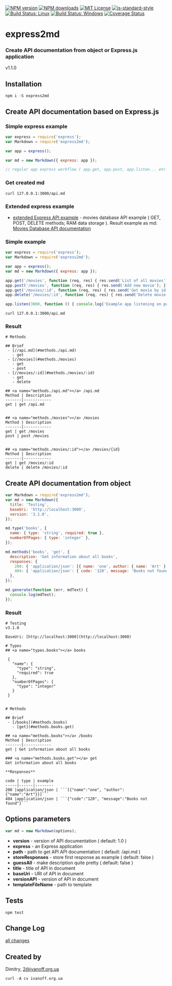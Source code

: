 
[![NPM version][npm-version-image]][npm-url]
[![NPM downloads][npm-downloads-image]][npm-url]
[![MIT License][license-image]][license-url]
[![js-standard-style][standard-style-image]][standard-style-url]
[![Build Status: Linux][travis-image]][travis-url]
[![Build Status: Windows][appveyor-image]][appveyor-url]
[![Coverage Status][coveralls-image]][coveralls-url]


# express2md

### Create API documentation from object or Express.js application

 v1.1.0


## Installation
```npm i -S express2md```


## Create API documentation based on Express.js

### Simple express example

```javascript
var express = require('express');
var Markdown = require('express2md');

var app = express();

var md = new Markdown({ express: app });

// regular app express workflow ( app.get, app.post, app.listen... etc )
```

### Get created md

```curl 127.0.0.1:3000/api.md```


### Extended express example

- [extended Express API example](docs/express_movies_api.md) - movies database API example ( GET, POST, DELETE methods; RAM data storage ). Result example as md: [Movies Database API documentation](docs/express_movies_api_result.md)

### Simple example

```javascript
var express = require('express');
var Markdown = require('express2md');

var app = express();
var md = new Markdown({ express: app });

app.get('/movies', function (req, res) { res.send('List of all movies'); });
app.post('/movies', function (req, res) { res.send('Add new movie'); });
app.get('/movies/:id', function (req, res) { res.send('Get movie by id'); });
app.delete('/movies/:id', function (req, res) { res.send('Delete movie by id'); });

app.listen(3000, function () { console.log('Example app listening on port 3000!'); });
```

```curl 127.0.0.1:3000/api.md```

### Result

```
# Methods

## Brief
 - [//api.md](#methods./api.md)
   - get
 - [//movies](#methods./movies)
   - get
   - post
 - [//movies/:id](#methods./movies/:id)
   - get
   - delete

## <a name="methods./api.md"></a> /api.md
Method | Description
-------|------------
get | get /api.md


## <a name="methods./movies"></a> /movies
Method | Description
-------|------------
get | get /movies
post | post /movies


## <a name="methods./movies/:id"></a> /movies/{id}
Method | Description
-------|------------
get | get /movies/:id
delete | delete /movies/:id
```

## Create API documentation from object

```javascript
var Markdown = require('express2md');
var md = new Markdown({
  title: 'Testing',
  baseUri: 'http://localhost:3000',
  version: '3.1.0',
});

md.type('books', {
  name: { type: 'string', required: true },
  numberOfPages: { type: 'integer' },
});

md.methods('books', 'get', {
  description: 'Get information about all books',
  responses: {
    200: { 'application/json': [{ name: 'one', author: { name: 'Art' } }] },
    404: { 'application/json': { code: '120', message: 'Books not found' } },
  },
});

md.generate(function (err, mdText) {
  console.log(mdText);
});
```


### Result

```
# Testing
v3.1.0

BaseUri: [http://localhost:3000](http://localhost:3000)

# Types
## <a name="types.books"></a> books

```
     {
       "name": {
         "type": "string",
         "required": true
       },
       "numberOfPages": {
         "type": "integer"
       }
     }
```

# Methods

## Brief
 - [/books](#methods.books)
   - [get](#methods.books.get)

## <a name="methods.books"></a> /books
Method | Description
-------|------------
get | Get information about all books

### <a name="methods.books.get"></a> get
Get information about all books

**Responses**

code | type | example
-----|------|--------
200 |application/json | ```[{"name":"one", "author":{"name":"Art"}}]```
404 |application/json | ```{"code":"120", "message":"Books not found"}```
```

## Options parameters

```javascript
var md = new Markdown(options);
```

 - **version** - version of API documentation ( default: 1.0 )
 - **express** - an Express application
 - **path** - path to get API API documentation ( default: /api.md )
 - **storeResponses** - store first response as example ( default: false )
 - **guessAll** - make description quite pretty ( default: false )
 - **title** - title of API in document
 - **baseUri** - URI of API in document
 - **versionAPI** - version of API in document
 - **templateFileName** - path to template


## Tests

```npm test```


## Change Log

[all changes](CHANGELOG.md)


## Created by

Dimitry, 2@ivanoff.org.ua

```curl -A cv ivanoff.org.ua```


[license-image]: http://img.shields.io/badge/license-MIT-blue.svg?style=flat
[license-url]: LICENSE

[standard-style-image]: https://img.shields.io/badge/code%20style-airbnb-blue.svg?style=flat
[standard-style-url]: https://github.com/airbnb/javascript

[npm-url]: https://npmjs.org/package/express2md
[npm-version-image]: http://img.shields.io/npm/v/express2md.svg?style=flat
[npm-downloads-image]: http://img.shields.io/npm/dm/express2md.svg?style=flat

[travis-url]: https://travis-ci.org/ivanoff/express2md
[travis-image]: https://travis-ci.org/ivanoff/express2md.svg?branch=master

[appveyor-url]: https://ci.appveyor.com/project/ivanoff/express2md/branch/master
[appveyor-image]: https://ci.appveyor.com/api/projects/status/lp3nhnam1eyyqh33/branch/master?svg=true

[coveralls-url]: https://coveralls.io/github/ivanoff/express2md
[coveralls-image]: https://coveralls.io/repos/github/ivanoff/express2md/badge.svg
